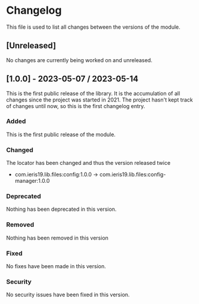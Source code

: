 # Changelog

This file is used to list all changes between the versions of the module.

## [Unreleased]
No changes are currently being worked on and unreleased.


## [1.0.0] - 2023-05-07 / 2023-05-14
This is the first public release of the library. It is the accumulation of all
changes since the project was started in 2021. The project hasn't kept track of
changes until now, so this is the first changelog entry.

### Added
This is the first public release of the module.

### Changed
The locator has been changed and thus the version released twice
- com.ieris19.lib.files:config:1.0.0 ->
  com.ieris19.lib.files:config-manager:1.0.0

### Deprecated
Nothing has been deprecated in this version.

### Removed
Nothing has been removed in this version

### Fixed
No fixes have been made in this version.

### Security
No security issues have been fixed in this version.
